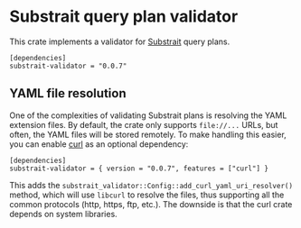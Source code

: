 Substrait query plan validator
==============================

This crate implements a validator for [Substrait](https://substrait.io/) query
plans.

```
[dependencies]
substrait-validator = "0.0.7"
```

YAML file resolution
--------------------

One of the complexities of validating Substrait plans is resolving the YAML
extension files. By default, the crate only supports `file://...` URLs, but
often, the YAML files will be stored remotely. To make handling this easier,
you can enable [curl](https://crates.io/crates/curl) as an optional
dependency:

```
[dependencies]
substrait-validator = { version = "0.0.7", features = ["curl"] }
```

This adds the `substrait_validator::Config::add_curl_yaml_uri_resolver()`
method, which will use `libcurl` to resolve the files, thus supporting all the
common protocols (http, https, ftp, etc.). The downside is that the curl crate
depends on system libraries.

